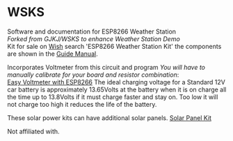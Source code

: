 # WSKS
Software and documentation for ESP8266 Weather Station  
*Forked from GJKJ/WSKS to enhance Weather Station Demo*  
Kit for sale on [Wish](https://www.wish.com/search/ESP8266%20Weather%20Station%20Kit?source=search&position=0) search 'ESP8266 Weather Station Kit' the components are shown in the [Guide Manual](https://github.com/Willtech/WSKS/raw/master/Guide%20Manual(Read%20Me%20First).doc).

Incorporates Voltmeter from this circuit and program *You will have to manually calibrate for your board and resistor combination*:  
[Easy Voltmeter with ESP8266](https://www.hackster.io/yettiz/easy-voltmeter-with-esp8266-mini-d1-pro-with-oled-display-1a91dc) The ideal charging voltage for a Standard 12V car battery is approximately 13.65Volts at the battery when it is on charge all the time up to 13.8Volts if it must charge faster and stay on. Too low it will not charge too high it reduces the life of the battery.

These solar power kits can have additional solar panels. [Solar Panel Kit](https://www.ebay.com.au/itm/354249658561?mkcid=16&mkevt=1&mkrid=705-154756-20017-0&ssspo=-g7m1pidt5g&sssrc=4429486&ssuid=&var=&widget_ver=artemis&media=COPY)

Not affiliated with.
